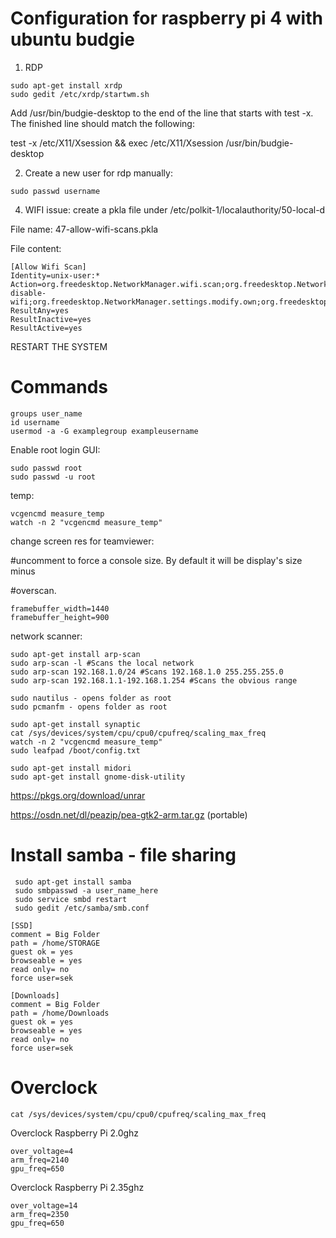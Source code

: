 # Configuration for raspberry pi 4 with ubuntu budgie 
1. RDP
```
sudo apt-get install xrdp
sudo gedit /etc/xrdp/startwm.sh
```
Add /usr/bin/budgie-desktop to the end of the line that starts with test -x. The finished line should match the following:

test -x /etc/X11/Xsession && exec /etc/X11/Xsession /usr/bin/budgie-desktop

2. Create a new user for rdp manually:
```
sudo passwd username
```
4. WIFI issue: create a pkla file under /etc/polkit-1/localauthority/50-local-d

File name: 47-allow-wifi-scans.pkla

File content:
```
[Allow Wifi Scan]
Identity=unix-user:*
Action=org.freedesktop.NetworkManager.wifi.scan;org.freedesktop.NetworkManager.enable-disable-wifi;org.freedesktop.NetworkManager.settings.modify.own;org.freedesktop.NetworkManager.settings.modify.syste>
ResultAny=yes
ResultInactive=yes
ResultActive=yes
```
RESTART THE SYSTEM

# Commands
```
groups user_name
id username
usermod -a -G examplegroup exampleusername
```
Enable root login GUI:
```
sudo passwd root
sudo passwd -u root
```
temp:
```
vcgencmd measure_temp
watch -n 2 "vcgencmd measure_temp"
```
change screen res for teamviewer:

#uncomment to force a console size. By default it will be display's size minus

#overscan.
```
framebuffer_width=1440
framebuffer_height=900
```
network scanner:
```
sudo apt-get install arp-scan
sudo arp-scan -l #Scans the local network
sudo arp-scan 192.168.1.0/24 #Scans 192.168.1.0 255.255.255.0
sudo arp-scan 192.168.1.1-192.168.1.254 #Scans the obvious range
```
```
sudo nautilus - opens folder as root
sudo pcmanfm - opens folder as root
```
```
sudo apt-get install synaptic
cat /sys/devices/system/cpu/cpu0/cpufreq/scaling_max_freq
watch -n 2 "vcgencmd measure_temp"
sudo leafpad /boot/config.txt
```
```
sudo apt-get install midori
sudo apt-get install gnome-disk-utility
```
https://pkgs.org/download/unrar

https://osdn.net/dl/peazip/pea-gtk2-arm.tar.gz (portable)

# Install samba - file sharing
```
 sudo apt-get install samba
 sudo smbpasswd -a user_name_here
 sudo service smbd restart
 sudo gedit /etc/samba/smb.conf
 ```
```
[SSD]
comment = Big Folder
path = /home/STORAGE
guest ok = yes
browseable = yes
read only= no
force user=sek
```
```
[Downloads]
comment = Big Folder
path = /home/Downloads
guest ok = yes
browseable = yes
read only= no
force user=sek
```
# Overclock
```
cat /sys/devices/system/cpu/cpu0/cpufreq/scaling_max_freq
```
Overclock Raspberry Pi 2.0ghz
```
over_voltage=4
arm_freq=2140
gpu_freq=650
```
Overclock Raspberry Pi 2.35ghz
```
over_voltage=14
arm_freq=2350
gpu_freq=650
```
